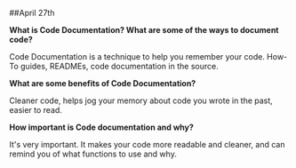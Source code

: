 ##April 27th

<b>What is Code Documentation? What are some of the ways to document code?</b>

Code Documentation is a technique to help you remember your code. How-To guides, READMEs, code documentation in the source.

<b>What are some benefits of Code Documentation?</b>

Cleaner code, helps jog your memory about code you wrote in the past, easier to read.


<b>How important is Code documentation and why?</b>

It's very important. It makes your code more readable and cleaner, and can remind you of what functions to use and why. 